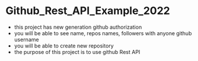 # Github_Rest_API_Example_2022
- this project has new generation github authorization
- you will be able to see name, repos names, followers with anyone github username
- you will be able to create new repository
- the purpose of this project is to use github Rest API
